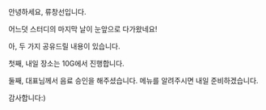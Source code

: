 안녕하세요, 류창선입니다.

어느덧 스터디의 마지막 날이 눈앞으로 다가왔네요!

아, 두 가지 공유드릴 내용이 있습니다.

첫째, 내일 장소는 10G에서 진행합니다. 

둘째, 대표님께서 음료 승인을 해주셨습니다. 메뉴를 알려주시면 내일 준비하겠습니다.

감사합니다:)